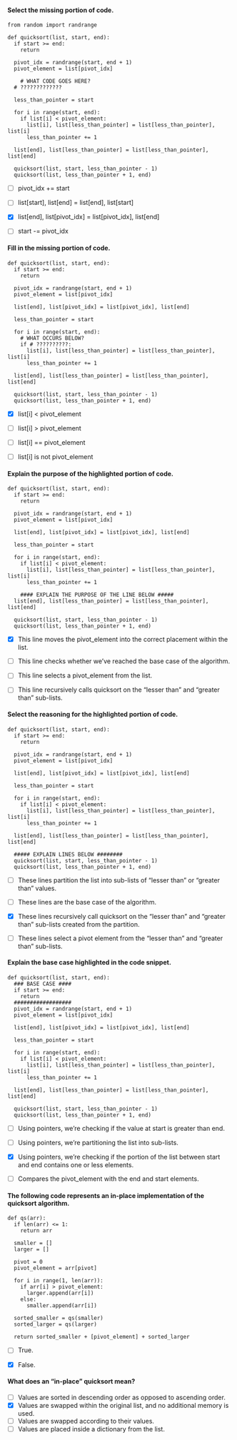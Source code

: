 #### Select the missing portion of code.

    from random import randrange

    def quicksort(list, start, end):
      if start >= end:
        return

      pivot_idx = randrange(start, end + 1)
      pivot_element = list[pivot_idx]

        # WHAT CODE GOES HERE?
      # ?????????????

      less_than_pointer = start

      for i in range(start, end):
        if list[i] < pivot_element:
          list[i], list[less_than_pointer] = list[less_than_pointer], list[i]
          less_than_pointer += 1

      list[end], list[less_than_pointer] = list[less_than_pointer], list[end]

      quicksort(list, start, less_than_pointer - 1)
      quicksort(list, less_than_pointer + 1, end)


- [ ] pivot_idx += start
- [ ] list[start], list[end] = list[end], list[start]
- [x] list[end], list[pivot_idx] = list[pivot_idx], list[end]
- [ ] start -= pivot_idx


#### Fill in the missing portion of code.

    def quicksort(list, start, end):
      if start >= end:
        return

      pivot_idx = randrange(start, end + 1)
      pivot_element = list[pivot_idx]

      list[end], list[pivot_idx] = list[pivot_idx], list[end]

      less_than_pointer = start

      for i in range(start, end):
        # WHAT OCCURS BELOW?
        if # ??????????:
          list[i], list[less_than_pointer] = list[less_than_pointer], list[i]
          less_than_pointer += 1

      list[end], list[less_than_pointer] = list[less_than_pointer], list[end]

      quicksort(list, start, less_than_pointer - 1)
      quicksort(list, less_than_pointer + 1, end)

- [x] list[i] < pivot_element
- [ ] list[i] > pivot_element
- [ ] list[i] == pivot_element
- [ ] list[i] is not pivot_element


#### Explain the purpose of the highlighted portion of code.

    def quicksort(list, start, end):
      if start >= end:
        return

      pivot_idx = randrange(start, end + 1)
      pivot_element = list[pivot_idx]

      list[end], list[pivot_idx] = list[pivot_idx], list[end]

      less_than_pointer = start

      for i in range(start, end):
        if list[i] < pivot_element:
          list[i], list[less_than_pointer] = list[less_than_pointer], list[i]
          less_than_pointer += 1

        #### EXPLAIN THE PURPOSE OF THE LINE BELOW #####
      list[end], list[less_than_pointer] = list[less_than_pointer], list[end]

      quicksort(list, start, less_than_pointer - 1)
      quicksort(list, less_than_pointer + 1, end)


- [x] This line moves the pivot_element into the correct placement within the list.
- [ ] This line checks whether we’ve reached the base case of the algorithm.
- [ ] This line selects a pivot_element from the list.
- [ ] This line recursively calls quicksort on the “lesser than” and “greater than” sub-lists.


#### Select the reasoning for the highlighted portion of code.

    def quicksort(list, start, end):
      if start >= end:
        return

      pivot_idx = randrange(start, end + 1)
      pivot_element = list[pivot_idx]

      list[end], list[pivot_idx] = list[pivot_idx], list[end]

      less_than_pointer = start

      for i in range(start, end):
        if list[i] < pivot_element:
          list[i], list[less_than_pointer] = list[less_than_pointer], list[i]
          less_than_pointer += 1

      list[end], list[less_than_pointer] = list[less_than_pointer], list[end]

      ##### EXPLAIN LINES BELOW ########
      quicksort(list, start, less_than_pointer - 1)
      quicksort(list, less_than_pointer + 1, end)


- [ ] These lines partition the list into sub-lists of “lesser than” or “greater than” values.
- [ ] These lines are the base case of the algorithm.
- [x] These lines recursively call quicksort on the “lesser than” and “greater than” sub-lists created from the partition.
- [ ] These lines select a pivot element from the “lesser than” and “greater than” sub-lists.


#### Explain the base case highlighted in the code snippet.

    def quicksort(list, start, end):
      ### BASE CASE ####
      if start >= end:
        return
      ##################
      pivot_idx = randrange(start, end + 1)
      pivot_element = list[pivot_idx]

      list[end], list[pivot_idx] = list[pivot_idx], list[end]

      less_than_pointer = start

      for i in range(start, end):
        if list[i] < pivot_element:
          list[i], list[less_than_pointer] = list[less_than_pointer], list[i]
          less_than_pointer += 1

      list[end], list[less_than_pointer] = list[less_than_pointer], list[end]

      quicksort(list, start, less_than_pointer - 1)
      quicksort(list, less_than_pointer + 1, end)


- [ ] Using pointers, we’re checking if the value at start is greater than end.
- [ ] Using pointers, we’re partitioning the list into sub-lists.
- [x] Using pointers, we’re checking if the portion of the list between start and end contains one or less elements.
- [ ] Compares the pivot_element with the end and start elements.


#### The following code represents an in-place implementation of the quicksort algorithm.

    def qs(arr):
      if len(arr) <= 1:
        return arr

      smaller = []
      larger = []

      pivot = 0
      pivot_element = arr[pivot]

      for i in range(1, len(arr)):
        if arr[i] > pivot_element:
          larger.append(arr[i])
        else:
          smaller.append(arr[i])

      sorted_smaller = qs(smaller)
      sorted_larger = qs(larger)

      return sorted_smaller + [pivot_element] + sorted_larger

- [ ] True.
- [x] False.


#### What does an “in-place” quicksort mean?

- [ ] Values are sorted in descending order as opposed to ascending order.
- [x] Values are swapped within the original list, and no additional memory is used.
- [ ] Values are swapped according to their values.
- [ ] Values are placed inside a dictionary from the list.
